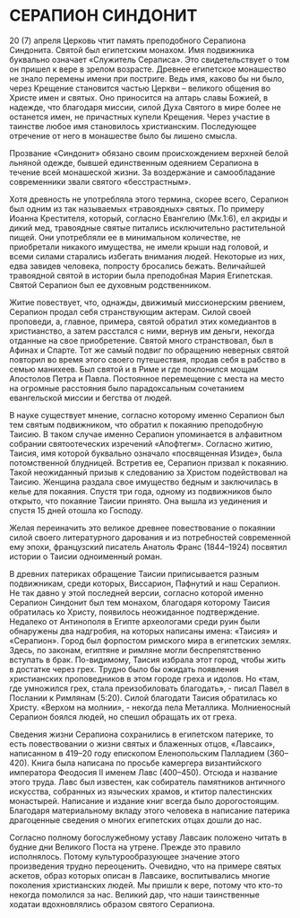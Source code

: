 # СЕРАПИОН СИНДОНИТ

20 (7) апреля Церковь чтит память преподобного Серапиона Синдонита. Святой был египетским монахом. Имя подвижника буквально означает «Служитель Сераписа». Это свидетельствует о том он пришел к вере в зрелом возрасте. Древнее египетское монашество не знало перемены имени при постриге. Ведь имя, каково бы ни было, через Крещение становится частью Церкви – великого общения во Христе имен и святых. Оно приносится на алтарь славы Божией, в надежде, что благодаря миссии, силой Духа Святого в мире более не останется имен, не причастных купели Крещения. Через участие в таинстве любое имя становилось христианским. Последующее отречение от него в монашестве было бы лишено смысла.

Прозвание «Синдонит» обязано своим происхождением верхней белой льняной одежде, бывшей единственным одеянием Серапиона в течение всей монашеской жизни. За воздержание и самообладание современники звали святого «бесстрастным».

Хотя древность не употребляла этого термина, скорее всего, Серапион был одним из так называемых «травоядных» святых. По примеру Иоанна Крестителя, который, согласно Евангелию (Мк.1:6), ел акриды и дикий мед, травоядные святые питались исключительно растительной пищей. Они употребляли ее в минимальном количестве, не приобретали никакого имущества, не имели крыши над головой, и всеми силами старались избегать внимания людей. Некоторые из них, едва завидев человека, попросту бросались бежать. Величайшей травоядной святой в истории была преподобная Мария Египетская. Святой Серапион был ее духовным родственником.

Житие повествует, что, однажды, движимый миссионерским рвением, Серапион продал себя странствующим актерам. Силой своей проповеди, а, главное, примера, святой обратил этих комедиантов в христианство, а затем расстался с ними, вернув им деньги, некогда отданные на свое приобретение. Святой много странствовал, был в Афинах и Спарте. Тот же самый подвиг по обращению неверных святой повторил во время этого своего путешествия, продав себя в рабство в семью манихеев. Был святой и в Риме и где поклонился мощам Апостолов Петра и Павла. Постоянное перемещение с места на место на огромные расстояния было парадоксальным сочетанием евангельской миссии и бегства от людей.

В науке существует мнение, согласно которому именно Серапион был тем святым подвижником, что обратил к покаянию преподобную Таисию. В таком случае именно Серапион упоминается в алфавитном собрании святоотеческих изречений «Апофтегм». Согласно житию, Таисия, имя которой буквально означало «посвященная Изиде», была потомственной блудницей. Встретив ее, Серапион призвал к покаянию. Такой неожиданный призыв к следованию за Христом подействовал на Таисию. Женщина раздала свое имущество бедным и заключилась в келье для покаяния. Спустя три года, одному из подвижников было открыто, что покаяние Таисии принято. Она вышла из уединения и спустя 15 дней отошла ко Господу.

Желая переиначить это великое древнее повествование о покаянии силой своего литературного дарования и из потребностей современной ему эпохи, французский писатель Анатоль Франс (1844–1924) посвятил истории о Таисии одноименный роман.

В древних патериках обращение Таисии приписывается разным подвижникам, среди которых, Виссарион, Пафнутий и наш Серапион. Не так давно у этой последней версии, согласно которой именно Серапион Синдонит был тем монахом, благодаря которому Таисия обратилась ко Христу, появилось неожиданное подтверждение. Недалеко от Антинополя в Египте археологами среди руин были обнаружены два надгробия, на которых написаны имена: «Таисия» и «Серапион». Город был форпостом римского мира в египетских землях. Здесь, по законам, египтяне и римляне могли беспрепятственно вступать в брак. По-видимому, Таисия избрала этот город, чтобы жить в достатке через грех. Трудно было бы ожидать появления христианских проповедников в этом городе греха и идолов. Но «там, где умножился грех, стала преизобиловать благодать», - писал Павел в Послании к Римлянам (5:20). Силой благодати Таисия обратилась ко Христу. «Верхом на молнии», - некогда пела Металлика. Молниеносный Серапион боялся людей, но спешил обращать их от греха.

Сведения жизни Серапиона сохранились в египетском патерике, то есть повествовании о жизни святых и блаженных отцов, «Лавсаик», написанном в 419–20 году епископом Еленопольским Палладием (360–420). Книга была написана по просьбе камергера византийского императора Феодосия II именем Лавс (400–450). Отсюда и название этого труда. Лавс был известен, как собиратель памятников античного искусства, собранных из языческих храмов, и ктитор палестинских монастырей. Написание и издание книг всегда было дорогостоящим. Благодаря материальному вкладу этого человека в написание патерика драгоценные сведения о многих египетских отцах дошли до нас.

Согласно полному богослужебному уставу Лавсаик положено читать в будние дни Великого Поста на утрене. Прежде это правило исполнялось. Потому культурообразующее значение этого произведения трудно переоценить. Очевидно, что на примере святых аскетов, образ которых описан в Лавсаике, воспитывались многие поколения христианских людей. Мы пришли к вере, потому что кто-то некогда помолился за нас. Великий дар, что наши таинственные ходатаи вдохновлялись образом святого Серапиона.
